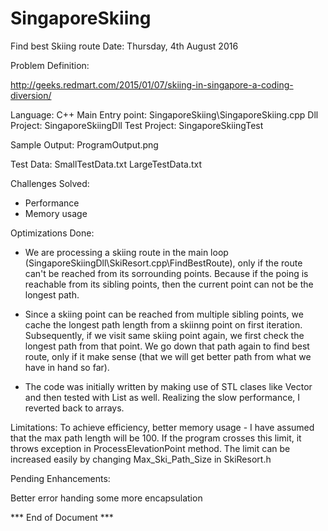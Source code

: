 # SingaporeSkiing
Find best Skiing route
Date: Thursday, 4th August 2016

Problem Definition:

http://geeks.redmart.com/2015/01/07/skiing-in-singapore-a-coding-diversion/

Language: C++
Main Entry point: SingaporeSkiing\SingaporeSkiing.cpp
Dll Project: SingaporeSkiingDll
Test Project: SingaporeSkiingTest

Sample Output: ProgramOutput.png

Test Data: SmallTestData.txt 
           LargeTestData.txt

Challenges Solved:
- Performance
- Memory usage

Optimizations Done:
- We are processing a skiing route in the main loop (SingaporeSkiingDll\SkiResort.cpp\FindBestRoute), only if the route can't be reached from its sorrounding points.
Because if the poing is reachable from its sibling points, then the current point can not be the longest path.

- Since a skiing point can be reached from multiple sibling points, we cache the longest path length from a skiinng point on first iteration.  Subsequently, if we visit
same skiing point again, we first check the longest path from that point.  We go down that path again to find best route, only if it make sense (that we will get better path from what we have in hand so far).

- The code was initially written by making use of STL clases like Vector and then tested with List as well.  Realizing the slow performance, I reverted back to arrays.

Limitations:
To achieve efficiency, better memory usage - I have assumed that the max path length will be 100.  If the program crosses this limit, it throws exception in ProcessElevationPoint method.
The limit can be increased easily by changing Max_Ski_Path_Size in SkiResort.h

Pending Enhancements:

Better error handing
some more encapsulation

*** End of Document ***



